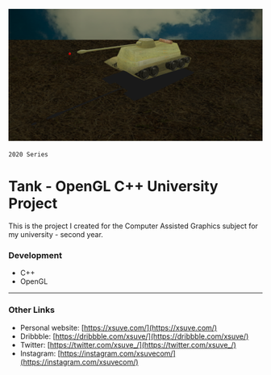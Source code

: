 ![Tank - OpenGL C++ University Project](screenshot.png)

`2020 Series`
# Tank - OpenGL C++ University Project
This is the project I created for the Computer Assisted Graphics subject for my university - second year.

### Development
* C++
* OpenGL

---

### Other Links
* Personal website: [https://xsuve.com/](https://xsuve.com/)
* Dribbble: [https://dribbble.com/xsuve/](https://dribbble.com/xsuve/)
* Twitter: [https://twitter.com/xsuve_/](https://twitter.com/xsuve_/)
* Instagram: [https://instagram.com/xsuvecom/](https://instagram.com/xsuvecom/)
